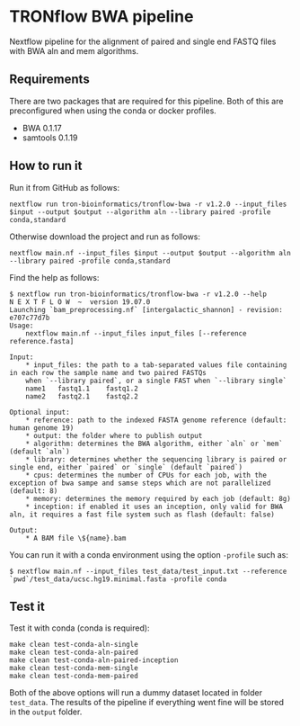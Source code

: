 # TRONflow BWA pipeline

Nextflow pipeline for the alignment of paired and single end FASTQ files with BWA aln and mem algorithms.

## Requirements

There are two packages that are required for this pipeline. Both of this are preconfigured when using the conda or docker profiles.

- BWA 0.1.17
- samtools 0.1.19


## How to run it

Run it from GitHub as follows:
```
nextflow run tron-bioinformatics/tronflow-bwa -r v1.2.0 --input_files $input --output $output --algorithm aln --library paired -profile conda,standard
```

Otherwise download the project and run as follows:
```
nextflow main.nf --input_files $input --output $output --algorithm aln --library paired -profile conda,standard
```

Find the help as follows:
```
$ nextflow run tron-bioinformatics/tronflow-bwa -r v1.2.0 --help
N E X T F L O W  ~  version 19.07.0
Launching `bam_preprocessing.nf` [intergalactic_shannon] - revision: e707c77d7b
Usage:
    nextflow main.nf --input_files input_files [--reference reference.fasta]

Input:
    * input_files: the path to a tab-separated values file containing in each row the sample name and two paired FASTQs
    when `--library paired`, or a single FAST when `--library single`
    name1	fastq1.1	fastq1.2
    name2	fastq2.1	fastq2.2

Optional input:
    * reference: path to the indexed FASTA genome reference (default: human genome 19)
    * output: the folder where to publish output
    * algorithm: determines the BWA algorithm, either `aln` or `mem` (default `aln`)
    * library: determines whether the sequencing library is paired or single end, either `paired` or `single` (default `paired`)
    * cpus: determines the number of CPUs for each job, with the exception of bwa sampe and samse steps which are not parallelized (default: 8)
    * memory: determines the memory required by each job (default: 8g)
    * inception: if enabled it uses an inception, only valid for BWA aln, it requires a fast file system such as flash (default: false)

Output:
    * A BAM file \${name}.bam
```

You can run it with a conda environment using the option `-profile` such as:
```
$ nextflow main.nf --input_files test_data/test_input.txt --reference `pwd`/test_data/ucsc.hg19.minimal.fasta -profile conda
```

## Test it

Test it with conda (conda is required):
```
make clean test-conda-aln-single
make clean test-conda-aln-paired
make clean test-conda-aln-paired-inception
make clean test-conda-mem-single
make clean test-conda-mem-paired
```

Both of the above options will run a dummy dataset located in folder `test_data`.
The results of the pipeline if everything went fine will be stored in the `output` folder. 
